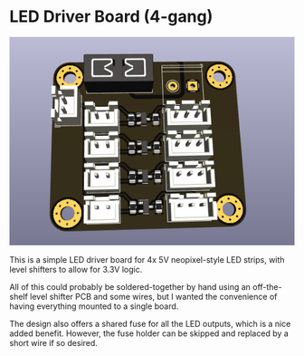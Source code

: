 # LED Driver Board (4-gang)

![PCB render](./pcb/render.png)

This is a simple LED driver board for 4x 5V neopixel-style LED strips, with level shifters to allow for 3.3V logic.

All of this could probably be soldered-together by hand using an off-the-shelf level shifter PCB and some wires, but
I wanted the convenience of having everything mounted to a single board.

The design also offers a shared fuse for all the LED outputs, which is a nice added benefit.  However, the fuse holder
can be skipped and replaced by a short wire if so desired.
